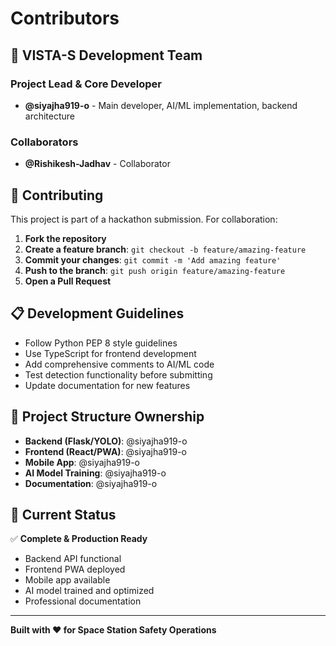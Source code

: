 # Contributors

## 👥 VISTA-S Development Team

### Project Lead & Core Developer

- **@siyajha919-o** - Main developer, AI/ML implementation, backend architecture

### Collaborators

- **@Rishikesh-Jadhav** - Collaborator

## 🤝 Contributing

This project is part of a hackathon submission. For collaboration:

1. **Fork the repository**
2. **Create a feature branch**: `git checkout -b feature/amazing-feature`
3. **Commit your changes**: `git commit -m 'Add amazing feature'`
4. **Push to the branch**: `git push origin feature/amazing-feature`
5. **Open a Pull Request**

## 📋 Development Guidelines

- Follow Python PEP 8 style guidelines
- Use TypeScript for frontend development
- Add comprehensive comments to AI/ML code
- Test detection functionality before submitting
- Update documentation for new features

## 🚀 Project Structure Ownership

- **Backend (Flask/YOLO)**: @siyajha919-o
- **Frontend (React/PWA)**: @siyajha919-o
- **Mobile App**: @siyajha919-o
- **AI Model Training**: @siyajha919-o
- **Documentation**: @siyajha919-o

## 🎯 Current Status

✅ **Complete & Production Ready**

- Backend API functional
- Frontend PWA deployed
- Mobile app available
- AI model trained and optimized
- Professional documentation

---

**Built with ❤️ for Space Station Safety Operations**
